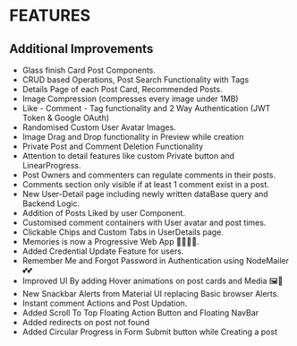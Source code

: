 # FEATURES

## Additional Improvements

- Glass finish Card Post Components.
- CRUD based Operations, Post Search Functionality with Tags
- Details Page of each Post Card, Recommended Posts.
- Image Compression (compresses every image under 1MB)
- Like - Comment - Tag functionality and 2 Way Authentication (JWT Token & Google OAuth)
- Randomised Custom User Avatar Images.
- Image Drag and Drop functionality in Preview while creation
- Private Post and Comment Deletion Functionality
- Attention to detail features like custom Private button and LinearProgress.
- Post Owners and commenters can regulate comments in their posts.
- Comments section only visible if at least 1 comment exist in a post.
- New User-Detail page including newly written dataBase query and Backend Logic.
- Addition of Posts Liked by user Component.
- Customised comment containers with User avatar and post times.
- Clickable Chips and Custom Tabs in UserDetails page.
- Memories is now a Progressive Web App 🎉🎉🎊🎊.
- Added Credential Update Feature for users.
- Remember Me and Forgot Password in Authentication using NodeMailer 💕💕
- Improved UI By adding Hover animations on post cards and Media 🖼️🌟
- New Snackbar Alerts from Material UI replacing Basic browser Alerts.
- Instant comment Actions and Post Updation.
- Added Scroll To Top Floating Action Button and Floating NavBar
- Added redirects on post not found
- Added Circular Progress in Form Submit button while Creating a post
